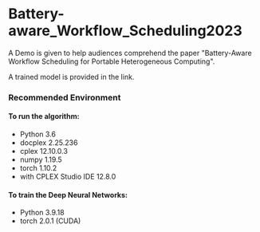 # Battery-aware_Workflow_Scheduling2023

A Demo is given to help audiences comprehend the paper "Battery-Aware Workflow Scheduling for Portable Heterogeneous Computing".

A trained model is provided in the link.


### Recommended Environment

#### To run the algorithm:

- Python 3.6
- docplex 2.25.236
- cplex 12.10.0.3
- numpy 1.19.5
- torch 1.10.2
- with CPLEX Studio IDE 12.8.0

#### To train the Deep Neural Networks:

- Python 3.9.18
- torch 2.0.1 (CUDA)
